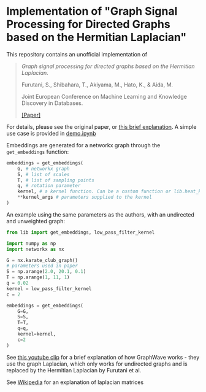 # Implementation of "Graph Signal Processing for Directed Graphs based on the Hermitian Laplacian"

This repository contains an unofficial implementation of

> *Graph signal processing for directed graphs based on the Hermitian Laplacian.*
> 
> Furutani, S., Shibahara, T., Akiyama, M., Hato, K., & Aida, M.
> 
> Joint European Conference on Machine Learning and Knowledge Discovery in Databases.
> 
> [[Paper]](https://link.springer.com/chapter/10.1007/978-3-030-46150-8_27)


For details, please see the original paper, or [this brief explanation](./docs/README.pdf). A simple use case is provided in [demo.ipynb](./demo.ipynb)

Embeddings are generated for a networkx graph through the ```get_embeddings``` function:

```python
embeddings = get_embeddings(
    G, # networkx graph
    S, # list of scales
    T, # list of sampling points
    q, # rotation parameter
    kernel, # a kernel function. Can be a custom function or lib.heat_kernel | low_pass_filter_kernel
    **kernel_args # parameters supplied to the kernel
)
```
An example using the same parameters as the authors, with an undirected and unweighted graph:
```python
from lib import get_embeddings, low_pass_filter_kernel

import numpy as np
import networkx as nx

G = nx.karate_club_graph()
# parameters used in paper
S = np.arange(2.0, 20.1, 0.1) 
T = np.arange(1, 11, 1) 
q = 0.02
kernel = low_pass_filter_kernel
c = 2

embeddings = get_embeddings(
    G=G,
    S=S,
    T=T,
    q=q,
    kernel=kernel,
    c=2
)

```


See [this youtube clip](https://www.youtube.com/watch?v=S4QZiUPJkRI) for a brief explanation of how GraphWave works - they use the graph Laplacian, which only works for undirected graphs and is replaced by the Hermitian Laplacian by Furutani et al.

See [Wikipedia](https://en.wikipedia.org/wiki/Laplacian_matrix#Symmetric_Laplacian_for_a_directed_graph) for an explanation of laplacian matrices